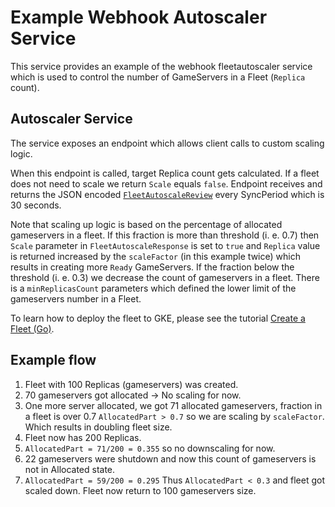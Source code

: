 # Example Webhook Autoscaler Service

This service provides an example of the webhook fleetautoscaler service which is used to control the number of GameServers in a Fleet (`Replica` count).

## Autoscaler Service
The service exposes an endpoint which allows client calls to custom scaling logic.

When this endpoint is called, target Replica count gets calculated. If a fleet does not need to scale we return `Scale` equals `false`. Endpoint receives and returns the JSON encoded [`FleetAutoscaleReview`](../../docs/fleetautoscaler_spec.md#webhook-endpoint-specification) every SyncPeriod which is 30 seconds.

Note that scaling up logic is based on the percentage of allocated gameservers in a fleet. If this fraction is more than threshold (i. e. 0.7) then `Scale` parameter in `FleetAutoscaleResponse` is set to `true` and `Replica` value is returned increased by the `scaleFactor` (in this example twice) which results in creating more `Ready` GameServers. If the fraction below the threshold (i. e. 0.3) we decrease the count of gameservers in a fleet. There is a `minReplicasCount` parameters which defined the lower limit of the gameservers number in a Fleet.

To learn how to deploy the fleet to GKE, please see the tutorial [Create a Fleet (Go)](https://agones.dev/site/docs/getting-started/create-fleet/).

## Example flow

1. Fleet with 100 Replicas (gameservers) was created.
2. 70 gameservers got allocated -> No scaling for now.
3. One more server allocated, we got 71 allocated gameservers, fraction in a fleet is over 0.7 `AllocatedPart > 0.7` so we are scaling by `scaleFactor`. Which results in doubling fleet size.
4. Fleet now has 200 Replicas.
5. `AllocatedPart = 71/200 = 0.355` so no downscaling for now.
6. 22 gameservers were shutdown and now this count of gameservers is not in Allocated state.
7. `AllocatedPart = 59/200 = 0.295` Thus `AllocatedPart < 0.3` and fleet got scaled down.
Fleet now return to 100 gameservers size.
